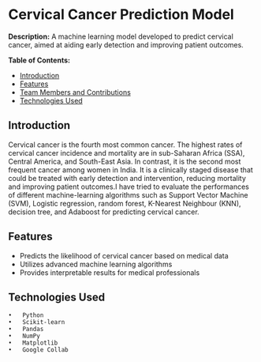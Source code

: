 # Cervical Cancer Prediction Model

**Description:**
A machine learning model developed to predict cervical cancer, aimed at aiding early detection and improving patient outcomes.

**Table of Contents:**
- [Introduction](#introduction)
- [Features](#features)
- [Team Members and Contributions](#team-members-and-contributions)
- [Technologies Used](#technologies-used)

## Introduction
Cervical cancer is the fourth most common cancer. The highest rates of cervical cancer incidence and mortality are in sub-Saharan Africa (SSA), Central America, and South-East Asia. In contrast, it is the second most frequent cancer among women in India. It is a clinically staged disease that could be treated with early detection and intervention, reducing mortality and improving patient outcomes.I have tried to evaluate the performances of different machine-learning algorithms such as Support Vector Machine (SVM), Logistic regression, random forest, K-Nearest Neighbour (KNN), decision tree, and Adaboost for predicting cervical cancer. 

## Features
- Predicts the likelihood of cervical cancer based on medical data
- Utilizes advanced machine learning algorithms
- Provides interpretable results for medical professionals


## Technologies Used

	•	Python
	•	Scikit-learn
	•	Pandas
	•	NumPy
	•	Matplotlib
	•	Google Collab
